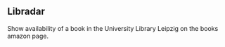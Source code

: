 Libradar
--------

Show availability of a book in the University Library Leipzig on the books
amazon page.
